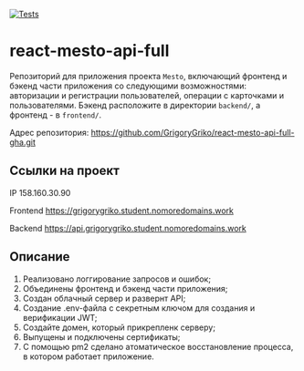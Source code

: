 [![Tests](https://github.com/GrigoryGriko/react-mesto-api-full-gha/actions/workflows/tests.yml/badge.svg)](https://github.com/GrigoryGriko/react-mesto-api-full-gha/actions/workflows/tests.yml)
# react-mesto-api-full
Репозиторий для приложения проекта `Mesto`, включающий фронтенд и бэкенд части приложения со следующими возможностями: авторизации и регистрации пользователей, операции с карточками и пользователями. Бэкенд расположите в директории `backend/`, а фронтенд - в `frontend/`. 

Адрес репозитория: https://github.com/GrigoryGriko/react-mesto-api-full-gha.git

## Ссылки на проект

IP 158.160.30.90

Frontend https://grigorygriko.student.nomoredomains.work

Backend https://api.grigorygriko.student.nomoredomains.work

## Описание

1. Реализовано логгирование запросов и ошибок;
2. Объединены фронтенд и бэкенд части приложения;
3. Создан облачный сервер и развернт API;
4. Создание .env-файла с секретным ключом для создания и верификации JWT;
5. Создайте домен, который прикрепленк серверу;
6. Выпущены и подключены сертификаты;
7. С помощью pm2 сделано атоматическое восстановление процесса, в котором работает приложение.
